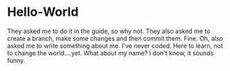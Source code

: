 # Hello-World
They asked me to do it in the guide, so why not.
They also asked me to create a branch, make some changes and then commit them. Fine. 
Oh, also asked me to write something about me. I've never coded. Here to learn, not to change the world....yet.
What about my name? I don't know, it sounds funny. 
